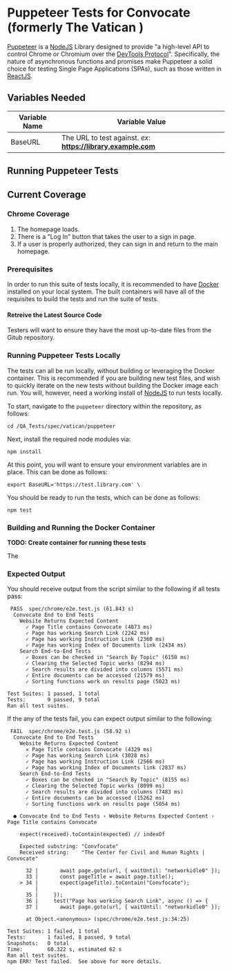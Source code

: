 # Puppeteer Tests for Convocate (formerly The Vatican )

[Puppeteer](https://pptr.dev/) is a [NodeJS](https://npmjs.org/package/puppeteer) Library designed to provide "a high-level API to control Chrome or Chromium over the [DevTools Protocol](https://chromedevtools.github.io/devtools-protocol/)".
Specifically, the nature of asynchronous functions and promises make Puppeteer a solid choice for testing Single Page Applications (SPAs), such as those written in [ReactJS](https://reactjs.org/).

## Variables Needed

Variable Name | Variable Value
------------- | ---------------
BaseURL | The URL to test against. *ex*: **https://library.example.com**

## Running Puppeteer Tests

## Current Coverage

### Chrome Coverage

1. The homepage loads.
1. There is a "Log In" button that takes the user to a sign in page.
1. If a user is properly authorized, they can sign in and return to the main homepage.

### Prerequisites

In order to run this suite of tests locally, it is recommended to have [Docker](https://www.docker.com) installed on your local system. The built containers will have all of the requisites to build the tests and run the suite of tests.

#### Retreive the Latest Source Code

Testers will want to ensure they have the most up-to-date files from the Gitub repository.

### Running Puppeteer Tests Locally

The tests can all be run locally, without building or leveraging the Docker container. This is recommended if you are building new test files, and wish to quickly iterate on the new tests without building the Docker image each run. You will, however, need a working install of [NodeJS](https://nodejs.org/) to run tests locally.

To start, navigate to the `puppeteer` directory within the repository, as follows:

```console
cd /QA_Tests/spec/vatican/puppeteer
```

Next, install the required node modules via:

```console
npm install
```

At this point, you will want to ensure your environment variables are in place. This can be done as follows:

```console
export BaseURL='https://test.library.com' \
```

You should be ready to run the tests, which can be done as follows:

```console
npm test
```

### Building and Running the Docker Container

**TODO: Create container for running these tests**

The 

### Expected Output

You should receive output from the script similar to the following if all tests pass:

```console
 PASS  spec/chrome/e2e.test.js (61.843 s)
  Convocate End to End Tests
    Website Returns Expected Content
      ✓ Page Title contains Convocate (4073 ms)
      ✓ Page has working Search Link (2242 ms)
      ✓ Page has working Instruction Link (2360 ms)
      ✓ Page has working Index of Documents link (2434 ms)
    Search End-to-End Tests
      ✓ Boxes can be checked in "Search By Topic" (6150 ms)
      ✓ Clearing the Selected Topic works (8294 ms)
      ✓ Search results are divided into columns (5571 ms)
      ✓ Entire documents can be accessed (21579 ms)
      ✓ Sorting functions work on results page (5023 ms)

Test Suites: 1 passed, 1 total
Tests:       9 passed, 9 total
Ran all test suites.
```

If the any of the tests fail, you can expect output similar to the following:

```console
 FAIL  spec/chrome/e2e.test.js (58.92 s)
  Convocate End to End Tests
    Website Returns Expected Content
      ✕ Page Title contains Convocate (4329 ms)
      ✓ Page has working Search Link (3028 ms)
      ✓ Page has working Instruction Link (2566 ms)
      ✓ Page has working Index of Documents link (2837 ms)
    Search End-to-End Tests
      ✓ Boxes can be checked in "Search By Topic" (8155 ms)
      ✓ Clearing the Selected Topic works (8099 ms)
      ✓ Search results are divided into columns (7483 ms)
      ✓ Entire documents can be accessed (15262 ms)
      ✓ Sorting functions work on results page (5054 ms)

  ● Convocate End to End Tests › Website Returns Expected Content › Page Title contains Convocate

    expect(received).toContain(expected) // indexOf

    Expected substring: "Convfocate"
    Received string:    "The Center for Civil and Human Rights | Convocate"

      32 |       await page.goto(url, { waitUntil: "networkidle0" });
      33 |       const pageTitle = await page.title();
    > 34 |       expect(pageTitle).toContain("Convfocate");
         |                         ^
      35 |     });
      36 |     test("Page has working Search Link", async () => {
      37 |       await page.goto(url, { waitUntil: "networkidle0" });

      at Object.<anonymous> (spec/chrome/e2e.test.js:34:25)

Test Suites: 1 failed, 1 total
Tests:       1 failed, 8 passed, 9 total
Snapshots:   0 total
Time:        60.322 s, estimated 62 s
Ran all test suites.
npm ERR! Test failed.  See above for more details.
```
